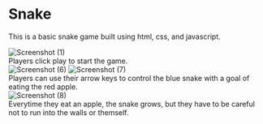 # Snake
This is a basic snake game built using html, css, and javascript.

![Screenshot (1)](https://github.com/JulieB16/Snake/assets/106155126/a5cb188b-10b6-4ffc-9b74-dbbbc00845f4)
<br>
Players click play to start the game.
<br>
![Screenshot (6)](https://github.com/JulieB16/Snake/assets/106155126/8837abaa-177b-4108-b6b5-956a6710ea75)
![Screenshot (7)](https://github.com/JulieB16/Snake/assets/106155126/704c30c9-10d4-4350-84ed-f40527a5b060)
<br>
 Players can use their arrow keys to control the blue snake with a goal of eating the red apple.
<br>
![Screenshot (8)](https://github.com/JulieB16/Snake/assets/106155126/433aa6d1-a78a-4cf5-b0a1-854f25c6f8a9)
<br>
Everytime they eat an apple, the snake grows, but they have to be careful not to run into the walls or themself.



